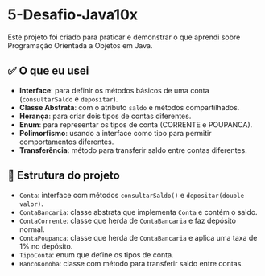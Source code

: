 # 5-Desafio-Java10x

Este projeto foi criado para praticar e demonstrar o que aprendi sobre Programação Orientada a Objetos em Java.

## ✅ O que eu usei

- **Interface**: para definir os métodos básicos de uma conta (`consultarSaldo` e `depositar`).
- **Classe Abstrata**: com o atributo `saldo` e métodos compartilhados.
- **Herança**: para criar dois tipos de contas diferentes.
- **Enum**: para representar os tipos de conta (CORRENTE e POUPANCA).
- **Polimorfismo**: usando a interface como tipo para permitir comportamentos diferentes.
- **Transferência**: método para transferir saldo entre contas diferentes.

## 🧱 Estrutura do projeto

- `Conta`: interface com métodos `consultarSaldo()` e `depositar(double valor)`.
- `ContaBancaria`: classe abstrata que implementa `Conta` e contém o saldo.
- `ContaCorrente`: classe que herda de `ContaBancaria` e faz depósito normal.
- `ContaPoupanca`: classe que herda de `ContaBancaria` e aplica uma taxa de 1% no depósito.
- `TipoConta`: enum que define os tipos de conta.
- `BancoKonoha`: classe com método para transferir saldo entre contas.
